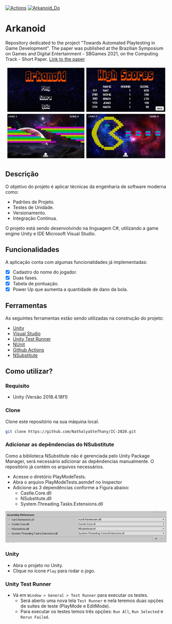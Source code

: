[![Actions](https://github.com/NathalyaStefhany/IC-2020/workflows/Actions/badge.svg)](https://github.com/NathalyaStefhany/IC-2020/actions)
[![Arkanoid_Do](https://img.shields.io/badge/Made%20with-Unity-57b9d3.svg?style=flat&logo=unity)](https://simmer.io/@phillima/arkanoid)


# Arkanoid

Repository dedicated to the project "Towards Automated Playtesting in Game Development". 
The paper was published at the Brazilian Symposium on Games and Digital Entertainment - SBGames 2021, on the Computing Track - Short Paper.
[Link to the paper](https://sol.sbc.org.br/index.php/sbgames_estendido/article/view/19666)

<p align="center">
  <img src="Arkanoid.png">
</p>

## Descrição
O objetivo do projeto é aplicar técnicas da engenharia de software moderna como:

- Padrões de Projeto.
- Testes de Unidade.
- Versionamento.
- Integração Contínua.

O projeto está sendo desenvolvindo na linguagem C#, utilizando a game engine Unity e IDE Microsoft Visual Studio.

## Funcionalidades
A aplicação conta com algumas funcionalidades já implementadas:
- [x] Cadastro do nome do jogador.
- [x] Duas fases.
- [x] Tabela de pontuação.
- [x] Power Up que aumenta a quantidade de dano da bola.

## Ferramentas
As seguintes ferramentas estão sendo utilizadas na construção do projeto:
- [Unity](https://unity.com/)
- [Visual Studio](https://visualstudio.microsoft.com/pt-br/vs/)
- [Unity Test Runner](https://docs.unity3d.com/2017.4/Documentation/Manual/testing-editortestsrunner.html)
- [NUnit](https://nunit.org/)
- [Github Actions](https://github.com/features/actions)
- [NSubstitute](https://github.com/nsubstitute/nsubstitute)

## Como utilizar?
### Requisito
- Unity (Versão 2018.4.18f1)

### Clone
Clone este repositório na sua máquina local.
```sh
git clone https://github.com/NathalyaStefhany/IC-2020.git
```

### Adicionar as depêndencias do NSubstitute
Como a biblioteca NSubstitute não é gerenciada pelo Unity Package Manager, será necessário adicionar as depêndencias manualmente. O repositório já contém os arquivos necessários. 
- Acesse o diretório PlayModeTests.
- Abra o arquivo PlayModeTests.asmdef no Inspector
- Adicione as 3 dependências conforme a Figura abaixo:
  - Castle.Core.dll
  - NSubstitute.dll
  - System.Threading.Tasks.Extensions.dll

<p align="center">
  <img src="nsubstitute.png">
</p>


### Unity
- Abra o projeto no Unity.
- Clique no ícone `Play` para rodar o jogo.

### Unity Test Runner
- Vá em `Window > General > Test Runner` para executar os testes. 
  - Será aberto uma nova tela `Test Runner` e nela teremos duas opções de suítes de teste (PlayMode e EditMode).
  - Para executar os testes temos três opções: `Run All`, `Run Selected` e `Rerun Failed`.
